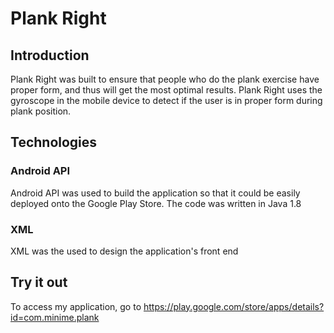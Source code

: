 # Plank Right
## Introduction
Plank Right was built to ensure that people who do the plank exercise have proper form, and thus will get the most optimal results. Plank Right uses the gyroscope in the mobile device to detect if the user is in proper form during plank position.
## Technologies
### Android API
Android API was used to build the application so that it could be easily deployed onto the Google Play Store. The code was written in Java 1.8
### XML
XML was the used to design the application's front end
## Try it out
To access my application, go to https://play.google.com/store/apps/details?id=com.minime.plank
